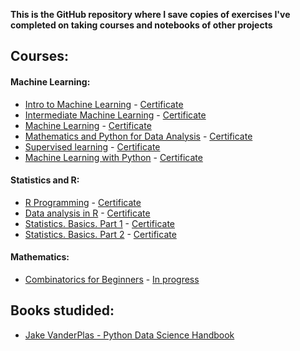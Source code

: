 **This is the GitHub repository where I save copies of exercises I've completed on taking courses and notebooks of other projects**

## Courses:

#### Machine Learning:
* [Intro to Machine Learning](https://www.kaggle.com/learn/intro-to-machine-learning) - [Certificate](https://www.kaggle.com/learn/certification/dmitryzhigalo/intro-to-machine-learning)
* [Intermediate Machine Learning](https://www.kaggle.com/learn/intermediate-machine-learning) - [Certificate](https://www.kaggle.com/learn/certification/dmitryzhigalo/intermediate-machine-learning)
* [Machine Learning](https://www.coursera.org/learn/machine-learning)  -  [Certificate](https://coursera.org/share/f2504fbb7b043e3e3383e0fc2ddb0e9c)
* [Mathematics and Python for Data Analysis](https://www.coursera.org/specializations/machine-learning-data-analysis)  -  [Certificate](https://coursera.org/share/6a0ff2347295c33650e3a943fc9c74e4)
* [Supervised learning](https://www.coursera.org/specializations/machine-learning-data-analysis) - [Certificate](https://coursera.org/share/601ea6ea056ec674f4d6dd6dba7f5221)
* [Machine Learning with Python](https://www.coursera.org/learn/machine-learning-with-python) -  [Certificate](https://www.credly.com/badges/63162843-53f9-47cd-918b-6556d04d9af8/public_url)


#### Statistics and R:
* [R Programming](https://stepik.org/course/497/info)  -   [Certificate](https://stepik.org/cert/1220713)
* [Data analysis in R](https://stepik.org/course/129/info)  -   [Certificate](https://stepik.org/cert/1236979)
* [Statistics. Basics. Part 1](https://stepik.org/course/76/info) -  [Certificate](https://stepik.org/cert/1195712)
* [Statistics. Basics. Part 2](https://stepik.org/course/76/info) -  [Certificate](https://stepik.org/cert/1289891)

#### Mathematics:
* [Combinatorics for Beginners](https://www.coursera.org/learn/kombinatorika-dlya-nachinayushchikh)  -   [In progress]()

## Books studided:
* [Jake VanderPlas - Python Data Science Handbook](https://jakevdp.github.io/PythonDataScienceHandbook/)


